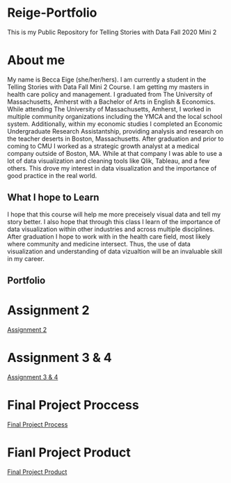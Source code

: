# Reige-Portfolio
This is my Public Repository for Telling Stories with Data Fall 2020 Mini 2


# About me 
My name is Becca Eige (she/her/hers). I am currently a student in the Telling Stories with Data Fall Mini 2 Course. I am getting my masters in health care policy and management. I graduated from The University of Massachusetts, Amherst with a Bachelor of Arts in English & Economics. While attending The University of Massachusetts, Amherst, I worked in multiple community organizations including the YMCA and the local school system. Additionally, within my economic studies I completed an Economic Undergraduate Research Assistantship, providing analysis and research on the teacher deserts in Boston, Massachusetts. After graduation and prior to coming to CMU I worked as a strategic growth analyst at a medical company outside of Boston, MA. While at that company I was able to use a lot of data visualization and cleaning tools like Qlik, Tableau, and a few others. This drove my interest in data visualization and the importance of good practice in the real world. 

## What I hope to Learn
I hope that this course will help me more preceisely visual data and tell my story better. I also hope that through this class I learn of the importance of data visualization within other industries and across multiple disciplines. After graduation I hope to work with in the health care field, most likely where community and medicine intersect. Thus, the use of data visualization and understanding of data vizualtion will be an invaluable skill in my career. 

## Portfolio


# Assignment 2
[Assignment 2](/reigedataviz1.md/)
# Assignment 3 & 4
[Assignment 3 & 4](/reigedataviz2.md/)
# Final Project Proccess
[Final Project Process](/final_project_Reige.md/)
# Fianl Project Product
[Final Project Product](/Final-Project.md/)
